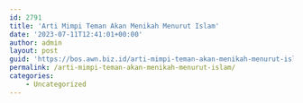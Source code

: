 ```yaml
---
id: 2791
title: 'Arti Mimpi Teman Akan Menikah Menurut Islam'
date: '2023-07-11T12:41:01+00:00'
author: admin
layout: post
guid: 'https://bos.awn.biz.id/arti-mimpi-teman-akan-menikah-menurut-islam/'
permalink: /arti-mimpi-teman-akan-menikah-menurut-islam/
categories:
    - Uncategorized
---
```


